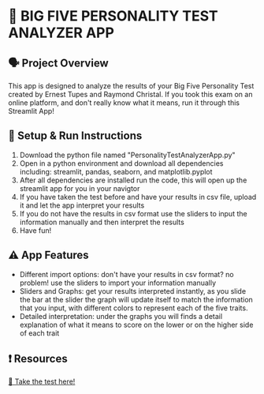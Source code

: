 # 🧠 BIG FIVE PERSONALITY TEST ANALYZER APP

## 🗣️ Project Overview
This app is designed to analyze the results of your Big Five Personality Test created by Ernest Tupes and Raymond Christal. If you took this exam on an online platform, and don't really know what it means, run it through this Streamlit App!

## 🔧 Setup & Run Instructions
1. Download the python file named "PersonalityTestAnalyzerApp.py"
2. Open in a python environment and download all dependencies including: streamlit, pandas, seaborn, and matplotlib.pyplot
3. After all dependencies are installed run the code, this will open up the streamlit app for you in your navigtor
4. If you have taken the test before and have your results in csv file, upload it and let the app interpret your results
5. If you do not have the results in csv format use the sliders to input the information manually and then interpret the results
6. Have fun! 

## ⚠️ App Features
- Different import options: don't have your results in csv format? no problem! use the sliders to import your information manually
- Sliders and Graphs: get your results interpreted instantly, as you slide the bar at the slider the graph will update itself to match the information that you input, with different colors to represent each of the five traits.
- Detailed interpretation: under the graphs you will finds a detail explanation of what it means to score on the lower or on the higher side of each trait

## ❗ Resources
[📎 Take the test here!](https://personality.co/big5-test?utm_keyword=big%20five%20personality%20test%20free&gclid=&utm_source=bing&utm_medium=cpc&utm_campaign=676888698&utm_content=1274335633200349&utm_term=big%20five%20personality%20test%20free&matchtype=e&device=c&msclkid=8ddd117c384318b12c437961198bc273)

